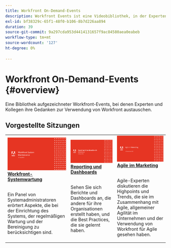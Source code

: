 ```yaml
---
title: Workfront On-Demand-Events
description: Workfront Events ist eine Videobibliothek, in der Experten und Kollegen ihre Gedanken und Ideen austauschen, wie Workfront die Arbeit für ihre Unternehmen verbessern kann.
exl-id: bf38329c-65f1-48f0-b106-8b7d226aa894
duration: 39
source-git-commit: 9a297cda953d4414131657f9ac84580aea0eabeb
workflow-type: tm+mt
source-wordcount: '127'
ht-degree: 0%

---
```


# Workfront On-Demand-Events {#overview}

Eine Bibliothek aufgezeichneter Workfront-Events, bei denen Experten und Kollegen ihre Gedanken zur Verwendung von Workfront austauschen.

## Vorgestellte Sitzungen

<table>
  <tr>
   <td>
      <a href="user-groups/workfront-system-maintenance.md">
      <img alt="Workfront-Systemwartung" src="assets/workfront-system-maintenance.png"/>
      </a>
      <div>
         <a href="user-groups/workfront-system-maintenance.md"><strong>Workfront-Systemwartung</strong></a>
<!---         <br/><em>foo</em> -->
      </div>
      <p>
        <br/>
         Ein Panel von Systemadministratoren erörtert Aspekte, die bei der Einrichtung des Systems, der regelmäßigen Wartung und der Bereinigung zu berücksichtigen sind.
      </p>
    </td>
   <td>
      <a href="user-groups/reporting-and-dashboards.md">
      <img alt="Reporting und Dashboards" src="assets/reporting-and-dashboards.png"/>
      </a>
      <div>
         <a href="user-groups/reporting-and-dashboards.md"><strong>Reporting und Dashboards</strong></a>
<!---         <br/><em>foo</em> -->
      </div>
      <p>
        <br/>
         Sehen Sie sich Berichte und Dashboards an, die andere für ihre Organisationen erstellt haben, und die Best Practices, die sie gelernt haben.
      </p>
    </td>
   <td>
      <a href="user-groups/agile-in-marketing.md">
      <img alt="Agile im Marketing" src="assets/agile-in-marketing.png"/>
      </a>
      <div>
         <a href="user-groups/agile-in-marketing.md"><strong>Agile im Marketing</strong></a>
<!---         <br/><em>foo</em> -->
      </div>
      <p>
        <br/>
         Agile-Experten diskutieren die Highpoints und Trends, die sie im Zusammenhang mit Agile, allgemeiner Agilität im Unternehmen und der Verwendung von Workfront für Agile gesehen haben.
      </p>
    </td>
  </tr>
</table>
